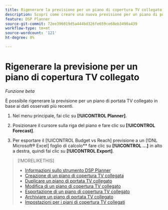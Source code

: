 ```yaml
---
title: Rigenerare la previsione per un piano di copertura TV collegato
description: Scopri come creare una nuova previsione per un piano di portata TV connesso.
feature: DSP Planner
source-git-commit: 72ee396019d5a444bd326fe659ce68eb3490a439
workflow-type: tm+mt
source-wordcount: '121'
ht-degree: 0%

---
```


# Rigenerare la previsione per un piano di copertura TV collegato

*Funzione beta*

È possibile rigenerare la previsione per un piano di portata TV collegato in base ai dati osservati più recenti.

1. Nel menu principale, fai clic su **[!UICONTROL Planner]**.

1. Posizionare il cursore sulla riga del piano e fare clic su **[!UICONTROL Forecast]**.

1. Per esportare il [!UICONTROL Budget vs Reach] previsione a un [!DNL Microsoft® Excel] foglio di calcolo** fare clic su **[!UICONTROL ...]** in alto a destra, quindi fai clic su **[!UICONTROL Export]**.

>[!MORELIKETHIS]
>
>* [Informazioni sullo strumento DSP Planner](planner-about.md)
>* [Creazione di un piano di copertura TV collegata](planner-create.md)
>* [Duplicare un piano di portata TV collegato](planner-duplicate.md)
>* [Modifica di un piano di copertura TV collegato](planner-edit.md)
>* [Esportazione di un piano di copertura TV collegato](planner-export.md)
>* [Archiviare un piano di portata TV collegato](planner-archive.md)
>* [Impostazioni per i piani di copertura TV collegati](planner-settings.md)
